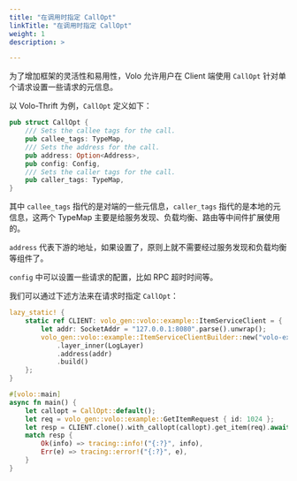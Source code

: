 ```yaml
---
title: "在调用时指定 CallOpt"
linkTitle: "在调用时指定 CallOpt"
weight: 1
description: >

---
```


为了增加框架的灵活性和易用性，Volo 允许用户在 Client 端使用 `CallOpt` 针对单个请求设置一些请求的元信息。

以 Volo-Thrift 为例，`CallOpt` 定义如下：

```rust
pub struct CallOpt {
    /// Sets the callee tags for the call.
    pub callee_tags: TypeMap,
    /// Sets the address for the call.
    pub address: Option<Address>,
    pub config: Config,
    /// Sets the caller tags for the call.
    pub caller_tags: TypeMap,
}
```

其中 `callee_tags` 指代的是对端的一些元信息，`caller_tags` 指代的是本地的元信息，这两个 TypeMap 主要是给服务发现、负载均衡、路由等中间件扩展使用的。

`address` 代表下游的地址，如果设置了，原则上就不需要经过服务发现和负载均衡等组件了。

`config` 中可以设置一些请求的配置，比如 RPC 超时时间等。

我们可以通过下述方法来在请求时指定 `CallOpt`：

```rust
lazy_static! {
    static ref CLIENT: volo_gen::volo::example::ItemServiceClient = {
        let addr: SocketAddr = "127.0.0.1:8080".parse().unwrap();
        volo_gen::volo::example::ItemServiceClientBuilder::new("volo-example-item")
            .layer_inner(LogLayer)
            .address(addr)
            .build()
    };
}

#[volo::main]
async fn main() {
    let callopt = CallOpt::default();
    let req = volo_gen::volo::example::GetItemRequest { id: 1024 };
    let resp = CLIENT.clone().with_callopt(callopt).get_item(req).await;
    match resp {
        Ok(info) => tracing::info!("{:?}", info),
        Err(e) => tracing::error!("{:?}", e),
    }
}
```
